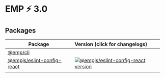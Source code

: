 # EMP ⚡ 3.0

## Packages

| Package                                         | Version (click for changelogs)                                                                                                    |
| ----------------------------------------------- | :-------------------------------------------------------------------------------------------------------------------------------- |
| [@emp/cli](packages/cli)                           |                                     |
| [@empjs/eslint-config-react](packages/eslint-config-react) | [![@empjs/eslint-config-react version](https://img.shields.io/npm/v/@empjs/eslint-config-react.svg?label=%20)](packages/eslint-config-react/CHANGELOG.md) |
|            |               |